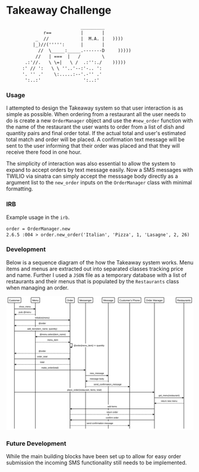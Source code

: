 Takeaway Challenge
==================
```
                            _________
              r==           |       |
           _  //            |  M.A. |   ))))
          |_)//(''''':      |       |
            //  \_____:_____.-------D     )))))
           //   | ===  |   /        \
       .:'//.   \ \=|   \ /  .:'':./    )))))
      :' // ':   \ \ ''..'--:'-.. ':
      '. '' .'    \:.....:--'.-'' .'
       ':..:'                ':..:'

 ```

### Usage

I attempted to design the Takeaway system so that user interaction is as simple as possible. When ordering from a restaurant all the user needs to do is create a new `OrderManager` object and use the `#new_order` function with the name of the restaurant the user wants to order from a list of dish and quantity pairs and final order total. If the actual total and user's estimated total match and order will be placed. A confirmation text message will be sent to the user informing that their order was placed and that they will receive there food in one hour.

The simplicity of interaction was also essential to allow the system to expand to accept orders by text message easily. Now a SMS messages with TWILIO via sinatra can simply accept the messsage body directly as a argument list to the `new_order` inputs on the `OrderManager` class with minimal formatting.

### IRB

Example usage in the `irb`.
```
order = OrderManager.new
2.6.5 :004 > order.new_order('Italian', 'Pizza', 1, 'Lasagne', 2, 26)
```

### Development

Below is a sequence diagram of the how the Takeaway system works. Menu items and menus are extracted out into separated classes tracking price and name. Further I used a `JSON` file as a temporary database with a list of restaurants and their menus that is populated by the `Restaurants` class when managing an order.

![alt text](take_away_sequence.svg)

### Future Development

While the main building blocks have been set up to allow for easy order submission the incoming SMS functionality still needs to be implemented.

